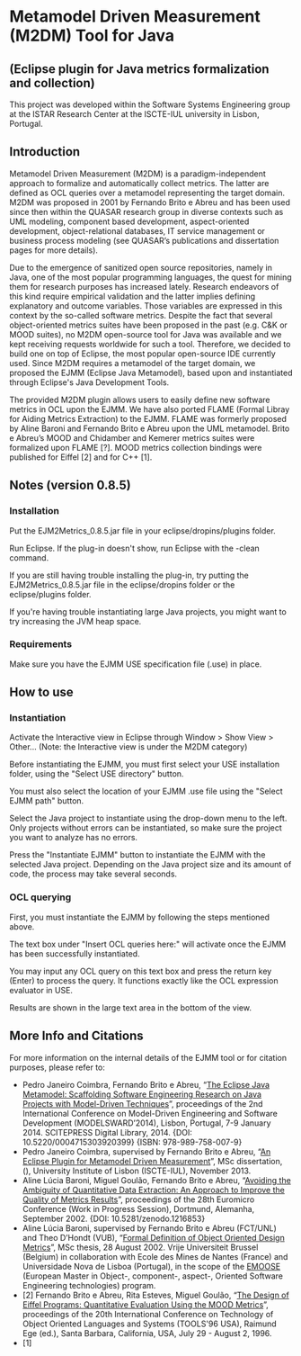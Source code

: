# Metamodel Driven Measurement (M2DM) Tool for Java
## (Eclipse plugin for Java metrics formalization and collection)
This project was developed within the Software Systems Engineering group at the ISTAR Research Center at the ISCTE-IUL university in Lisbon, Portugal.

## Introduction
Metamodel Driven Measurement (M2DM) is a paradigm-independent approach to formalize and automatically collect metrics. The latter are defined as OCL queries over a metamodel representing the target domain. M2DM was proposed in 2001 by Fernando Brito e Abreu and has been used since then within the QUASAR research group in diverse contexts such as UML modeling, component based development, aspect-oriented development, object-relational databases, IT service management or business process modeling (see QUASAR’s publications and dissertation pages for more details).

Due to the emergence of sanitized open source repositories, namely in Java, one of the most popular programming languages, the quest for mining them for research purposes has increased lately. Research endeavors of this kind require empirical validation and the latter implies defining explanatory and outcome variables. Those variables are expressed in this context by the so-called software metrics. Despite the fact that several object-oriented metrics suites have been proposed in the past (e.g. C&K or MOOD suites), no M2DM open-source tool for Java was available and we kept receiving requests worldwide for such a tool. Therefore, we decided to build one on top of Eclipse, the most popular open-source IDE currently used. Since M2DM requires a metamodel of the target domain, we proposed the EJMM (Eclipse Java Metamodel), based upon and instantiated through Eclipse's Java Development Tools.

The provided M2DM plugin allows users to easily define new software metrics in OCL upon the EJMM. We have also ported FLAME (Formal Libray for Aiding Metrics Extraction) to the EJMM. FLAME was formerly proposed by Aline Baroni and Fernando Brito e Abreu upon the UML metamodel. Brito e Abreu’s MOOD and Chidamber and Kemerer metrics suites were formalized upon FLAME [?]. MOOD metrics collection bindings were published for Eiffel [2] and for C++ [1].

## Notes (version 0.8.5)
### Installation
Put the EJM2Metrics_0.8.5.jar file in your eclipse/dropins/plugins folder.

Run Eclipse. If the plug-in doesn't show, run Eclipse with the -clean command.

If you are still having trouble installing the plug-in, try putting the EJM2Metrics_0.8.5.jar file in the eclipse/dropins folder or the eclipse/plugins folder.

If you're having trouble instantiating large Java projects, you might want to try increasing the JVM heap space.

### Requirements
Make sure you have the EJMM USE specification file (.use) in place.

## How to use
### Instantiation
Activate the Interactive view in Eclipse through Window > Show View > Other... (Note: the Interactive view is under the M2DM category)

Before instantiating the EJMM, you must first select your USE installation folder, using the "Select USE directory" button.

You must also select the location of your EJMM .use file using the "Select EJMM path" button.

Select the Java project to instantiate using the drop-down menu to the left. Only projects without errors can be instantiated, so make sure the project you want to analyze has no errors.

Press the "Instantiate EJMM" button to instantiate the EJMM with the selected Java project. Depending on the Java project size and its amount of code, the process may take several seconds.

### OCL querying
First, you must instantiate the EJMM by following the steps mentioned above.

The text box under "Insert OCL queries here:" will activate once the EJMM has been successfully instantiated.

You may input any OCL query on this text box and press the return key (Enter) to process the query. It functions exactly like the OCL expression evaluator in USE.

Results are shown in the large text area in the bottom of the view.

## More Info and Citations
For more information on the internal details of the EJMM tool or for citation purposes, please refer to: 
* Pedro Janeiro Coimbra, Fernando Brito e Abreu, “[The Eclipse Java Metamodel: Scaffolding Software Engineering Research on Java Projects with Model-Driven Techniques](http://dx.doi.org/10.5220/0004715303920399)”, proceedings of the 2nd International Conference on Model-Driven Engineering and Software Development (MODELSWARD’2014), Lisbon, Portugal, 7-9 January 2014. SCITEPRESS Digital Library, 2014. {DOI: 10.5220/0004715303920399} {ISBN: 978-989-758-007-9}
* Pedro Janeiro Coimbra, supervised by Fernando Brito e Abreu, “[An Eclipse Plugin for Metamodel Driven Measurement](http://hdl.handle.net/10071/8007)”, MSc dissertation, (), University Institute of Lisbon (ISCTE-IUL), November 2013.
* Aline Lúcia Baroni, Miguel Goulão, Fernando Brito e Abreu, “[Avoiding the Ambiguity of Quantitative Data Extraction: An Approach to Improve the Quality of Metrics Results](http://dx.doi.org/10.5281/zenodo.1216853)”, proceedings of the 28th Euromicro Conference (Work in Progress Session), Dortmund, Alemanha, September 2002. {DOI: 10.5281/zenodo.1216853}
* Aline Lúcia Baroni, supervised by Fernando Brito e Abreu (FCT/UNL) and Theo D’Hondt (VUB), “[Formal Definition of Object Oriented Design Metrics](http://www.emn.fr/z-info/emoose/alumni/thesis/abaroni.pdf)”, MSc thesis, 28 August 2002. Vrije Universiteit Brussel (Belgium) in collaboration with Ecole des Mines de Nantes (France) and Universidade Nova de Lisboa (Portugal), in the scope of the [EMOOSE](http://www.emn.fr/x-info/emoose/) (European Master in Object-, component-, aspect-, Oriented Software Engineering technologies) program.
* [2] Fernando Brito e Abreu, Rita Esteves, Miguel Goulão, “[The Design of Eiffel Programs: Quantitative Evaluation Using the MOOD Metrics](http://dx.doi.org/10.5281/zenodo.1216932)”, proceedings of the 20th International Conference on Technology of Object Oriented Languages and Systems (TOOLS'96 USA), Raimund Ege (ed.), Santa Barbara, California, USA, July 29 - August 2, 1996.
* [1]
